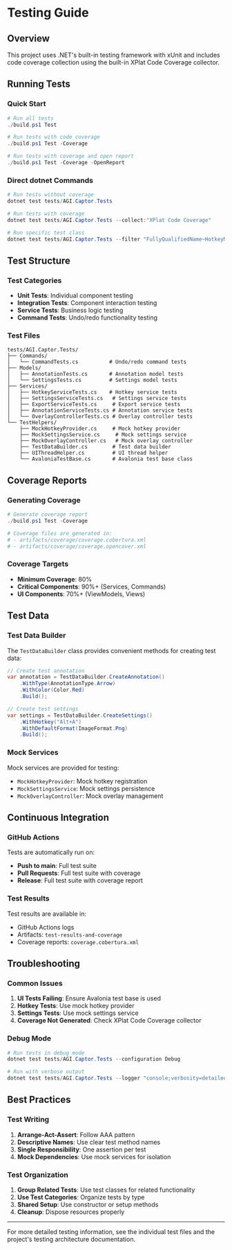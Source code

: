 # Testing Guide

## Overview

This project uses .NET's built-in testing framework with xUnit and includes code coverage collection using the built-in XPlat Code Coverage collector.

## Running Tests

### Quick Start

```powershell
# Run all tests
./build.ps1 Test

# Run tests with code coverage
./build.ps1 Test -Coverage

# Run tests with coverage and open report
./build.ps1 Test -Coverage -OpenReport
```

### Direct dotnet Commands

```powershell
# Run tests without coverage
dotnet test tests/AGI.Captor.Tests

# Run tests with coverage
dotnet test tests/AGI.Captor.Tests --collect:"XPlat Code Coverage"

# Run specific test class
dotnet test tests/AGI.Captor.Tests --filter "FullyQualifiedName~HotkeyManagerTests"
```

## Test Structure

### Test Categories

- **Unit Tests**: Individual component testing
- **Integration Tests**: Component interaction testing
- **Service Tests**: Business logic testing
- **Command Tests**: Undo/redo functionality testing

### Test Files

```
tests/AGI.Captor.Tests/
├── Commands/
│   └── CommandTests.cs          # Undo/redo command tests
├── Models/
│   ├── AnnotationTests.cs       # Annotation model tests
│   └── SettingsTests.cs         # Settings model tests
├── Services/
│   ├── HotkeyServiceTests.cs    # Hotkey service tests
│   ├── SettingsServiceTests.cs   # Settings service tests
│   ├── ExportServiceTests.cs     # Export service tests
│   ├── AnnotationServiceTests.cs # Annotation service tests
│   └── OverlayControllerTests.cs # Overlay controller tests
└── TestHelpers/
    ├── MockHotkeyProvider.cs     # Mock hotkey provider
    ├── MockSettingsService.cs     # Mock settings service
    ├── MockOverlayController.cs   # Mock overlay controller
    ├── TestDataBuilder.cs        # Test data builder
    ├── UIThreadHelper.cs         # UI thread helper
    └── AvaloniaTestBase.cs       # Avalonia test base class
```

## Coverage Reports

### Generating Coverage

```powershell
# Generate coverage report
./build.ps1 Test -Coverage

# Coverage files are generated in:
# - artifacts/coverage/coverage.cobertura.xml
# - artifacts/coverage/coverage.opencover.xml
```

### Coverage Targets

- **Minimum Coverage**: 80%
- **Critical Components**: 90%+ (Services, Commands)
- **UI Components**: 70%+ (ViewModels, Views)

## Test Data

### Test Data Builder

The `TestDataBuilder` class provides convenient methods for creating test data:

```csharp
// Create test annotation
var annotation = TestDataBuilder.CreateAnnotation()
    .WithType(AnnotationType.Arrow)
    .WithColor(Color.Red)
    .Build();

// Create test settings
var settings = TestDataBuilder.CreateSettings()
    .WithHotkey("Alt+A")
    .WithDefaultFormat(ImageFormat.Png)
    .Build();
```

### Mock Services

Mock services are provided for testing:

- `MockHotkeyProvider`: Mock hotkey registration
- `MockSettingsService`: Mock settings persistence
- `MockOverlayController`: Mock overlay management

## Continuous Integration

### GitHub Actions

Tests are automatically run on:
- **Push to main**: Full test suite
- **Pull Requests**: Full test suite with coverage
- **Release**: Full test suite with coverage report

### Test Results

Test results are available in:
- GitHub Actions logs
- Artifacts: `test-results-and-coverage`
- Coverage reports: `coverage.cobertura.xml`

## Troubleshooting

### Common Issues

1. **UI Tests Failing**: Ensure Avalonia test base is used
2. **Hotkey Tests**: Use mock hotkey provider
3. **Settings Tests**: Use mock settings service
4. **Coverage Not Generated**: Check XPlat Code Coverage collector

### Debug Mode

```powershell
# Run tests in debug mode
dotnet test tests/AGI.Captor.Tests --configuration Debug

# Run with verbose output
dotnet test tests/AGI.Captor.Tests --logger "console;verbosity=detailed"
```

## Best Practices

### Test Writing

1. **Arrange-Act-Assert**: Follow AAA pattern
2. **Descriptive Names**: Use clear test method names
3. **Single Responsibility**: One assertion per test
4. **Mock Dependencies**: Use mock services for isolation

### Test Organization

1. **Group Related Tests**: Use test classes for related functionality
2. **Use Test Categories**: Organize tests by type
3. **Shared Setup**: Use constructor or setup methods
4. **Cleanup**: Dispose resources properly

---

For more detailed testing information, see the individual test files and the project's testing architecture documentation.